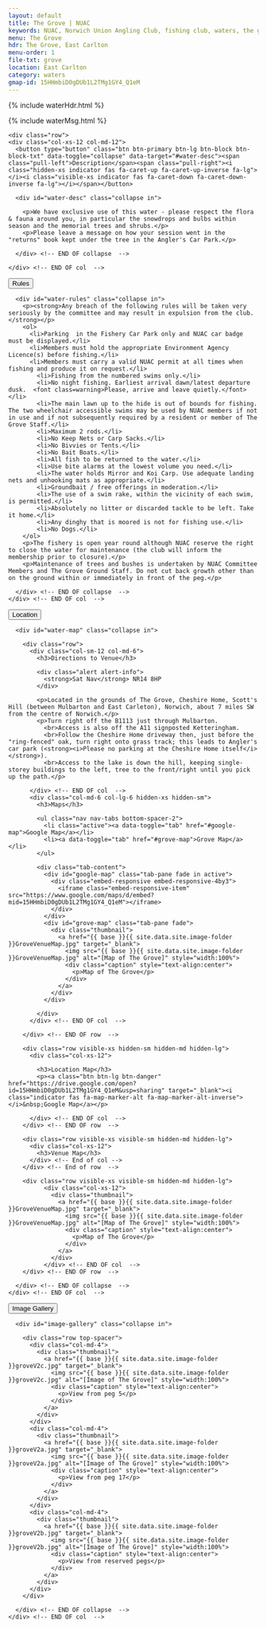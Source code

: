 ```yaml
---
layout: default
title: The Grove | NUAC
keywords: NUAC, Norwich Union Angling Club, fishing club, waters, the grove, east carlton, norfolk
menu: The Grove
hdr: The Grove, East Carlton
menu-order: 1
file-txt: grove
location: East Carlton
category: waters
gmap-id: 15HHmbiD0gDUb1L2TMg1GY4_Q1eM
---
```


<div class="container non-header">

  {% include waterHdr.html %}

  {% include waterMsg.html %}

	<div class="row">
    <div class="col-xs-12 col-md-12">
      <button type="button" class="btn btn-primary btn-lg btn-block btn-block-txt" data-toggle="collapse" data-target="#water-desc"><span class="pull-left">Description</span><span class="pull-right"><i class="hidden-xs indicator fas fa-caret-up fa-caret-up-inverse fa-lg"></i><i class="visible-xs indicator fas fa-caret-down fa-caret-down-inverse fa-lg"></i></span></button>
      
      <div id="water-desc" class="collapse in">

        <p>We have exclusive use of this water - please respect the flora & fauna around you, in particular the snowdrops and bulbs within season and the memorial trees and shrubs.</p>
        <p>Please leave a message on how your session went in the "returns" book kept under the tree in the Angler's Car Park.</p>
    
      </div> <!-- END OF collapse  -->
      
    </div> <!-- END OF col  -->
  </div> <!-- END OF row  -->

  <div class="row">
    <div class="col-xs-12 col-md-12">
      <button type="button" class="btn btn-primary btn-lg btn-block btn-block-txt" data-toggle="collapse" data-target="#water-rules"><span class="pull-left">Rules</span><span class="pull-right"><i class="hidden-xs indicator fas fa-caret-up fa-caret-up-inverse fa-lg"></i><i class="visible-xs indicator fas fa-caret-down fa-caret-down-inverse fa-lg"></i></span></button>

      <div id="water-rules" class="collapse in">
        <p><strong>Any breach of the following rules will be taken very seriously by the committee and may result in expulsion from the club.</strong></p>
        <ol>
          <li>Parking  in the Fishery Car Park only and NUAC car badge must be displayed.</li>
          <li>Members must hold the appropriate Environment Agency Licence(s) before fishing.</li>
          <li>Members must carry a valid NUAC permit at all times when fishing and produce it on request.</li>
         	<li>Fishing from the numbered swims only.</li>
         	<li>No night fishing. Earliest arrival dawn/latest departure dusk.  <font class=warning>Please, arrive and leave quietly.</font></li>
         	<li>The main lawn up to the hide is out of bounds for fishing. The two wheelchair accessible swims may be used by NUAC members if not in use and if not subsequently required by a resident or member of The Grove Staff.</li>
         	<li>Maximum 2 rods.</li>
         	<li>No Keep Nets or Carp Sacks.</li>
         	<li>No Bivvies or Tents.</li>
         	<li>No Bait Boats.</li>
         	<li>All fish to be returned to the water.</li>
         	<li>Use bite alarms at the lowest volume you need.</li>
         	<li>The water holds Mirror and Koi Carp. Use adequate landing nets and unhooking mats as appropriate.</li>
         	<li>Groundbait / free offerings in moderation.</li>
         	<li>The use of a swim rake, within the vicinity of each swim, is permitted.</li>
         	<li>Absolutely no litter or discarded tackle to be left. Take it home.</li>
         	<li>Any dinghy that is moored is not for fishing use.</li>
         	<li>No Dogs.</li>
        </ol>
        <p>The fishery is open year round although NUAC reserve the right to close the water for maintenance (the club will inform the membership prior to closure).</p>
        <p>Maintenance of trees and bushes is undertaken by NUAC Committee Members and The Grove Ground Staff. Do not cut back growth other than on the ground within or immediately in front of the peg.</p>

      </div> <!-- END OF collapse  -->
    </div> <!-- END OF col  -->
  </div> <!-- END OF row  -->


  <div class="row">
    <div class="col-xs-12 col-md-12">
      <button type="button" class="btn btn-primary btn-lg btn-block btn-block-txt" data-toggle="collapse" data-target="#water-map"><span class="pull-left">Location</span><span class="pull-right"><i class="hidden-xs indicator fas fa-caret-up fa-caret-up-inverse fa-lg"></i><i class="visible-xs indicator fas fa-caret-down fa-caret-down-inverse fa-lg"></i></span></button>
      
      <div id="water-map" class="collapse in">

        <div class="row">
          <div class="col-sm-12 col-md-6">
            <h3>Directions to Venue</h3>

            <div class="alert alert-info">
              <strong>Sat Nav</strong> NR14 8HP
            </div>

            <p>Located in the grounds of The Grove, Cheshire Home, Scott's Hill (between Mulbarton and East Carleton), Norwich, about 7 miles SW from the centre of Norwich.</p>
            <p>Turn right off the B1113 just through Mulbarton.
              <br>Access is also off the A11 signposted Ketteringham.
              <br>Follow the Cheshire Home driveway then, just before the "ring-fenced" oak, turn right onto grass track; this leads to Angler's car park (<strong><i>Please no parking at the Cheshire Home itself</i></strong>).
              <br>Access to the lake is down the hill, keeping single-storey buildings to the left, tree to the front/right until you pick up the path.</p>

          </div> <!-- END OF col  -->
          <div class="col-md-6 col-lg-6 hidden-xs hidden-sm">
            <h3>Maps</h3>

            <ul class="nav nav-tabs bottom-spacer-2">
              <li class="active"><a data-toggle="tab" href="#google-map">Google Map</a></li>
              <li><a data-toggle="tab" href="#grove-map">Grove Map</a></li>
            </ul>

            <div class="tab-content">
              <div id="google-map" class="tab-pane fade in active">
                <div class="embed-responsive embed-responsive-4by3">
                  <iframe class="embed-responsive-item" src="https://www.google.com/maps/d/embed?mid=15HHmbiD0gDUb1L2TMg1GY4_Q1eM"></iframe>
                </div>
              </div>
              <div id="grove-map" class="tab-pane fade">
                <div class="thumbnail">
                  <a href="{{ base }}{{ site.data.site.image-folder }}GroveVenueMap.jpg" target="_blank">
                    <img src="{{ base }}{{ site.data.site.image-folder }}GroveVenueMap.jpg" alt="[Map of The Grove]" style="width:100%">
                    <div class="caption" style="text-align:center">
                      <p>Map of The Grove</p>
                    </div>
                  </a>
                </div>
              </div>

            </div>
          </div> <!-- END OF col  -->

        </div> <!-- END OF row  -->

        <div class="row visible-xs hidden-sm hidden-md hidden-lg">
          <div class="col-xs-12">
            
            <h3>Location Map</h3>
            <p><a class="btn btn-lg btn-danger" href="https://drive.google.com/open?id=15HHmbiD0gDUb1L2TMg1GY4_Q1eM&usp=sharing" target="_blank"><i class="indicator fas fa-map-marker-alt fa-map-marker-alt-inverse"></i>&nbsp;Google Map</a></p>
            
          </div> <!-- END OF col  -->
        </div> <!-- END OF row  -->

      	<div class="row visible-xs visible-sm hidden-md hidden-lg">
      	  <div class="col-xs-12">
      		<h3>Venue Map</h3>
      	  </div> <!-- End of col -->
      	</div> <!-- End of row  -->

        <div class="row visible-xs visible-sm hidden-md hidden-lg">
              <div class="col-xs-12">
                <div class="thumbnail">
                  <a href="{{ base }}{{ site.data.site.image-folder }}GroveVenueMap.jpg" target="_blank">
                    <img src="{{ base }}{{ site.data.site.image-folder }}GroveVenueMap.jpg" alt="[Map of The Grove]" style="width:100%">
                    <div class="caption" style="text-align:center">
                      <p>Map of The Grove</p>
                    </div>
                  </a>
                </div>
              </div> <!-- END OF col  -->
        </div> <!-- END OF row  -->

      </div> <!-- END OF collapse  -->
    </div> <!-- END OF col  -->
  </div> <!-- END OF row  -->

  <div class="row">
    <div class="col-xs-12 col-md-12">
      <button type="button" class="btn btn-primary btn-lg btn-block btn-block-txt" data-toggle="collapse"
        data-target="#image-gallery"><span class="pull-left">Image Gallery</span><span class="pull-right"><i class="hidden-xs indicator fas fa-caret-up fa-caret-up-inverse fa-lg"></i><i class="visible-xs indicator fas fa-caret-down fa-caret-down-inverse fa-lg"></i></span></button>

      <div id="image-gallery" class="collapse in">

        <div class="row top-spacer">
          <div class="col-md-4">
            <div class="thumbnail">
              <a href="{{ base }}{{ site.data.site.image-folder }}groveV2c.jpg" target="_blank">
                <img src="{{ base }}{{ site.data.site.image-folder }}groveV2c.jpg" alt="[Image of The Grove]" style="width:100%">
                <div class="caption" style="text-align:center">
                  <p>View from peg 5</p>
                </div>
              </a>
            </div>
          </div>
          <div class="col-md-4">
            <div class="thumbnail">
              <a href="{{ base }}{{ site.data.site.image-folder }}groveV2a.jpg" target="_blank">
                <img src="{{ base }}{{ site.data.site.image-folder }}groveV2a.jpg" alt="[Image of The Grove]" style="width:100%">
                <div class="caption" style="text-align:center">
                  <p>View from peg 17</p>
                </div>
              </a>
            </div>
          </div>
          <div class="col-md-4">
            <div class="thumbnail">
              <a href="{{ base }}{{ site.data.site.image-folder }}groveV2b.jpg" target="_blank">
                <img src="{{ base }}{{ site.data.site.image-folder }}groveV2b.jpg" alt="[Image of The Grove]" style="width:100%">
                <div class="caption" style="text-align:center">
                  <p>View from reserved pegs</p>
                </div>
              </a>
            </div>
          </div>
        </div>

      </div> <!-- END OF collapse  -->
    </div> <!-- END OF col  -->
  </div> <!-- END OF row  -->

</div>
